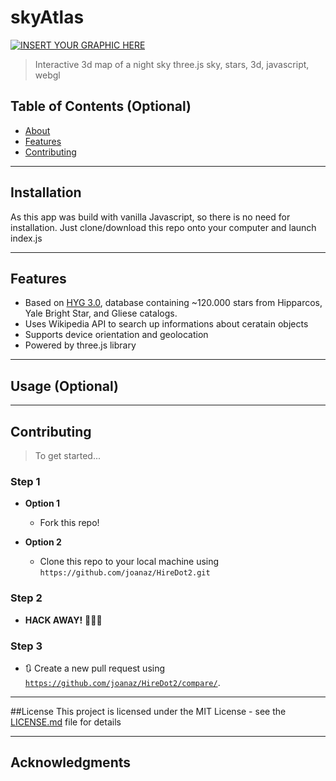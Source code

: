 # skyAtlas
[![INSERT YOUR GRAPHIC HERE](https://i.imgur.com/z1pieXB.jpg)]()
> Interactive 3d map of a night sky
> three.js sky, stars, 3d, javascript, webgl

## Table of Contents (Optional)

- [About](#about)
- [Features](#features)
- [Contributing](#contributing)

---

## Installation
As this app was build with vanilla Javascript, so there is no need for installation. Just clone/download this repo onto your computer and launch index.js

---

## Features
- Based on <a href="http://www.astronexus.com/hyg" target="_blank">HYG 3.0</a>, database containing ~120.000 stars from  Hipparcos, Yale Bright Star, and Gliese catalogs.
- Uses Wikipedia API to search up informations about ceratain objects
- Supports device orientation and geolocation
- Powered by three.js library

---

## Usage (Optional)

---

## Contributing

> To get started...

### Step 1

- **Option 1**
    - Fork this repo!

- **Option 2**
    - Clone this repo to your local machine using `https://github.com/joanaz/HireDot2.git`

### Step 2

- **HACK AWAY!** 🔨🔨🔨

### Step 3

- 🔃 Create a new pull request using <a href="https://github.com/joanaz/HireDot2/compare/" target="_blank">`https://github.com/joanaz/HireDot2/compare/`</a>.

---

##License
This project is licensed under the MIT License - see the [LICENSE.md](LICENSE.md) file for details

---

## Acknowledgments
